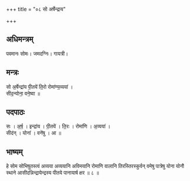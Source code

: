 +++
title = "०८ सो अर्षेन्द्राय"

+++
## अधिमन्त्रम्
पवमानः सोमः। जमदग्निः। गायत्री।

## मन्त्रः
सो अ॒र्षेन्द्रा॑य पी॒तये॑ ति॒रो रोमा॑ण्य॒व्यया॑ ।  
सीद॒न्योना॒ वने॒ष्वा ॥

## पदपाठः
सः । अ॒र्ष॒ । इन्द्रा॑य । पी॒तये॑ । ति॒रः । रोमा॑णि । अ॒व्यया॑ ।  
सीद॑न् । योना॑ । वने॑षु । आ ॥

## भाष्यम्
हे सोम सोभिषुतस्त्वं अव्यया अव्ययानि अविमयानि रोमाणि वालानि तिरस्तिरस्कुर्वन् वमेषु पात्रेषु योना योनौ स्थाने आसीदन्निन्द्रायेन्द्रस्य पीतये पानायार्ष क्षर ॥ ८ ॥